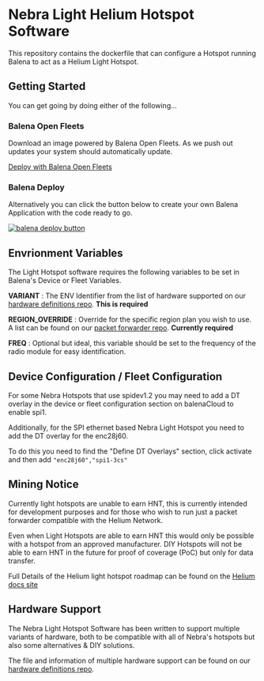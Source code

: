 # Nebra Light Helium Hotspot Software

This repository contains the dockerfile that can configure a Hotspot running Balena to act as a Helium Light Hotspot.

## Getting Started
You can get going by doing either of the following...

### Balena Open Fleets
Download an image powered by Balena Open Fleets. As we push out updates your system should automatically update.

[Deploy with Balena Open Fleets](https://hub.balena.io/nebraltd/helium-light-hotspot)

### Balena Deploy
Alternatively you can click the button below to create your own Balena Application with the code ready to go.

[![balena deploy button](https://www.balena.io/deploy.svg)](https://dashboard.balena-cloud.com/deploy?repoUrl=https://github.com/NebraLtd/light-hotspot-software)

## Envrionment Variables

The Light Hotspot software requires the following variables to be set in Balena's Device or Fleet Variables.

**VARIANT** : The ENV Identifier from the list of hardware supported on our [hardware definitions repo](https://github.com/NebraLtd/helium-hardware-definitions). **This is required**

**REGION_OVERRIDE** : Override for the specific region plan you wish to use. A list can be found on our [packet forwarder repo](https://github.com/NebraLtd/hm-pktfwd). **Currently required**

**FREQ** : Optional but ideal, this variable should be set to the frequency of the radio module for easy identification.

## Device Configuration / Fleet Configuration

For some Nebra Hotspots that use spidev1.2 you may need to add a DT overlay in the device or fleet configuration section on balenaCloud to enable spi1.

Additionally, for the SPI ethernet based Nebra Light Hotspot you need to add the DT overlay for the enc28j60.

To do this you need to find the "Define DT Overlays" section, click activate and then add `"enc28j60","spi1-3cs"`

## Mining Notice

Currently light hotspots are unable to earn HNT, this is currently intended for development purposes and for those who wish to run just a packet forwarder compatible with the Helium Network.

Even when Light Hotspots are able to earn HNT this would only be possible with a hotspot from an approved manufacturer. DIY Hotspots will not be able to earn HNT in the future for proof of coverage (PoC) but only for data transfer.

Full Details of the Helium light hotspot roadmap can be found on the [Helium docs site](https://docs.helium.com/use-the-network/light-hotspots/)

## Hardware Support

The Nebra Light Hotspot Software has been written to support multiple variants of hardware, both to be compatible with all of Nebra's hotspots but also some alternatives & DIY solutions.

The file and information of multiple hardware support can be found on our [hardware definitions repo](https://github.com/NebraLtd/helium-hardware-definitions).
